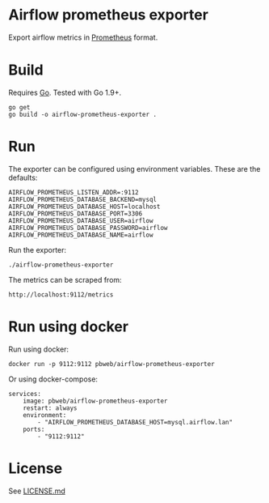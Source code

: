 # Airflow prometheus exporter

Export airflow metrics in [Prometheus](https://prometheus.io/) format.

# Build

Requires [Go](https://golang.org/doc/install). Tested with Go 1.9+.

    go get
    go build -o airflow-prometheus-exporter .

# Run

The exporter can be configured using environment variables. These are the defaults:

    AIRFLOW_PROMETHEUS_LISTEN_ADDR=:9112
    AIRFLOW_PROMETHEUS_DATABASE_BACKEND=mysql
    AIRFLOW_PROMETHEUS_DATABASE_HOST=localhost
    AIRFLOW_PROMETHEUS_DATABASE_PORT=3306
    AIRFLOW_PROMETHEUS_DATABASE_USER=airflow
    AIRFLOW_PROMETHEUS_DATABASE_PASSWORD=airflow
    AIRFLOW_PROMETHEUS_DATABASE_NAME=airflow

Run the exporter:

    ./airflow-prometheus-exporter

The metrics can be scraped from:

    http://localhost:9112/metrics

# Run using docker

Run using docker:

    docker run -p 9112:9112 pbweb/airflow-prometheus-exporter

Or using docker-compose:

    services:
        image: pbweb/airflow-prometheus-exporter
        restart: always
        environment:
            - "AIRFLOW_PROMETHEUS_DATABASE_HOST=mysql.airflow.lan"
        ports:
            - "9112:9112"

# License

See [LICENSE.md](LICENSE.md)
